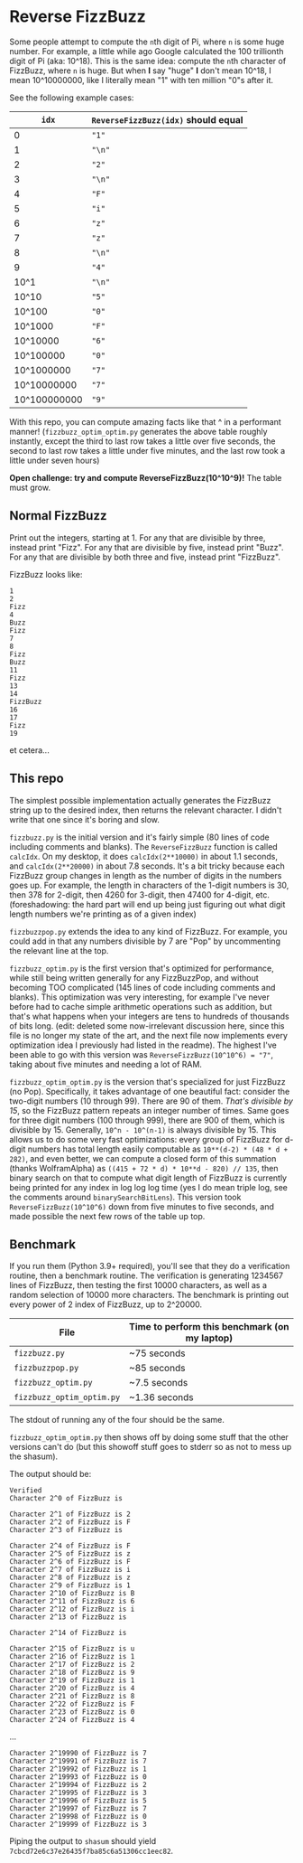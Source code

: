 # Reverse FizzBuzz

Some people attempt to compute the `n`th digit of Pi, where `n` is some huge number. For example, a little while ago Google calculated the 100 trillionth digit of Pi (aka: 10^18). This is the same idea: compute the `n`th character of FizzBuzz, where `n` is huge. But when **I** say "huge" **I** don't mean 10^18, I mean 10^10000000, like I literally mean "1" with ten million "0"s after it.

See the following example cases:

| `idx`  | `ReverseFizzBuzz(idx)` should equal |
| - | - |
| 0 | `"1"` |
| 1 | `"\n"` |
| 2 | `"2"` |
| 3 | `"\n"` |
| 4 | `"F"` |
| 5 | `"i"` |
| 6 | `"z"` |
| 7 | `"z"` |
| 8 | `"\n"` |
| 9 | `"4"` |
| 10^1 | `"\n"` |
| 10^10 | `"5"` |
| 10^100 | `"0"` |
| 10^1000 | `"F"` |
| 10^10000 | `"6"` |
| 10^100000 | `"0"` |
| 10^1000000 | `"7"` |
| 10^10000000 | `"7"` |
| 10^100000000 | `"9"` |

With this repo, you can compute amazing facts like that ^ in a performant manner! (`fizzbuzz_optim_optim.py` generates the above table roughly instantly, except the third to last row takes a little over five seconds, the second to last row takes a little under five minutes, and the last row took a little under seven hours)


**Open challenge: try and compute ReverseFizzBuzz(10^10^9)!** The table must grow.

## Normal FizzBuzz

Print out the integers, starting at 1. For any that are divisible by three, instead print "Fizz". For any that are divisible by five, instead print "Buzz". For any that are divisible by both three and five, instead print "FizzBuzz".

FizzBuzz looks like:

```
1
2
Fizz
4
Buzz
Fizz
7
8
Fizz
Buzz
11
Fizz
13
14
FizzBuzz
16
17
Fizz
19
```

et cetera...

## This repo

The simplest possible implementation actually generates the FizzBuzz string up to the desired index, then returns the relevant character. I didn't write that one since it's boring and slow.

`fizzbuzz.py` is the initial version and it's fairly simple (80 lines of code including comments and blanks). The `ReverseFizzBuzz` function is called `calcIdx`. On my desktop, it does `calcIdx(2**10000)` in about 1.1 seconds, and `calcIdx(2**20000)` in about 7.8 seconds. It's a bit tricky because each FizzBuzz group changes in length as the number of digits in the numbers goes up. For example, the length in characters of the 1-digit numbers is 30, then 378 for 2-digit, then 4260 for 3-digit, then 47400 for 4-digit, etc. (foreshadowing: the hard part will end up being just figuring out what digit length numbers we're printing as of a given index)

`fizzbuzzpop.py` extends the idea to any kind of FizzBuzz. For example, you could add in that any numbers divisible by 7 are "Pop" by uncommenting the relevant line at the top.

`fizzbuzz_optim.py` is the first version that's optimized for performance, while still being written generally for any FizzBuzzPop, and without becoming TOO complicated (145 lines of code including comments and blanks). This optimization was very interesting, for example I've never before had to cache simple arithmetic operations such as addition, but that's what happens when your integers are tens to hundreds of thousands of bits long. (edit: deleted some now-irrelevant discussion here, since this file is no longer my state of the art, and the next file now implements every optimization idea I previously had listed in the readme). The highest I've been able to go with this version was `ReverseFizzBuzz(10^10^6) = "7"`, taking about five minutes and needing a lot of RAM.

`fizzbuzz_optim_optim.py` is the version that's specialized for just FizzBuzz (no Pop). Specifically, it takes advantage of one beautiful fact: consider the two-digit numbers (10 through 99). There are 90 of them. *That's divisible by 15*, so the FizzBuzz pattern repeats an integer number of times. Same goes for three digit numbers (100 through 999), there are 900 of them, which is divisible by 15. Generally, `10^n - 10^(n-1)` is always divisible by 15. This allows us to do some very fast optimizations: every group of FizzBuzz for d-digit numbers has total length easily computable as `10**(d-2) * (48 * d + 282)`, and even better, we can compute a closed form of this summation (thanks WolframAlpha) as `((415 + 72 * d) * 10**d - 820) // 135`, then binary search on that to compute what digit length of FizzBuzz is currently being printed for any index in log log log time (yes I do mean triple log, see the comments around `binarySearchBitLens`). This version took `ReverseFizzBuzz(10^10^6)` down from five minutes to five seconds, and made possible the next few rows of the table up top.

## Benchmark

If you run them (Python 3.9+ required), you'll see that they do a verification routine, then a benchmark routine. The verification is generating 1234567 lines of FizzBuzz, then testing the first 10000 characters, as well as a random selection of 10000 more characters. The benchmark is printing out every power of 2 index of FizzBuzz, up to 2^20000.

| File | Time to perform this benchmark (on my laptop) |
| - | - |
| `fizzbuzz.py` | ~75 seconds |
| `fizzbuzzpop.py` | ~85 seconds |
| `fizzbuzz_optim.py` | ~7.5 seconds |
| `fizzbuzz_optim_optim.py` | ~1.36 seconds |

The stdout of running any of the four should be the same.

`fizzbuzz_optim_optim.py` then shows off by doing some stuff that the other versions can't do (but this showoff stuff goes to stderr so as not to mess up the shasum).

The output should be:

```
Verified
Character 2^0 of FizzBuzz is 

Character 2^1 of FizzBuzz is 2
Character 2^2 of FizzBuzz is F
Character 2^3 of FizzBuzz is 

Character 2^4 of FizzBuzz is F
Character 2^5 of FizzBuzz is z
Character 2^6 of FizzBuzz is F
Character 2^7 of FizzBuzz is i
Character 2^8 of FizzBuzz is z
Character 2^9 of FizzBuzz is 1
Character 2^10 of FizzBuzz is B
Character 2^11 of FizzBuzz is 6
Character 2^12 of FizzBuzz is i
Character 2^13 of FizzBuzz is 

Character 2^14 of FizzBuzz is 

Character 2^15 of FizzBuzz is u
Character 2^16 of FizzBuzz is 1
Character 2^17 of FizzBuzz is 2
Character 2^18 of FizzBuzz is 9
Character 2^19 of FizzBuzz is 1
Character 2^20 of FizzBuzz is 4
Character 2^21 of FizzBuzz is 8
Character 2^22 of FizzBuzz is F
Character 2^23 of FizzBuzz is 0
Character 2^24 of FizzBuzz is 4
```

...

```
Character 2^19990 of FizzBuzz is 7
Character 2^19991 of FizzBuzz is 7
Character 2^19992 of FizzBuzz is 1
Character 2^19993 of FizzBuzz is 0
Character 2^19994 of FizzBuzz is 2
Character 2^19995 of FizzBuzz is 3
Character 2^19996 of FizzBuzz is 5
Character 2^19997 of FizzBuzz is 7
Character 2^19998 of FizzBuzz is 0
Character 2^19999 of FizzBuzz is 3
```

Piping the output to `shasum` should yield `7cbcd72e6c37e26435f7ba85c6a51306cc1eec82`.
